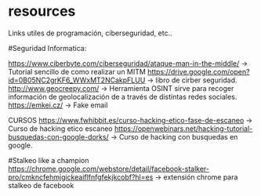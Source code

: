 # resources
Links utiles de programación, ciberseguridad, etc..


#Seguridad Informatica:

https://www.ciberbyte.com/ciberseguridad/ataque-man-in-the-middle/ -> Tutorial sencillo de como realizar un MITM
https://drive.google.com/open?id=0B05NC2grKF6_WWxMT2NCakpFLUU -> libro de cirber seguridad.
http://www.geocreepy.com/ -> Herramienta OSINT sirve para recoger información de geolocalización de a través de distintas redes sociales.
https://emkei.cz/ -> Fake email

CURSOS
https://www.fwhibbit.es/curso-hacking-etico-fase-de-escaneo -> Curso de hacking etico escaneo
https://openwebinars.net/hacking-tutorial-busquedas-con-google-dorks/ -> Curso de hacking con busquedas en google.


#Stalkeo like a champion
https://chrome.google.com/webstore/detail/facebook-stalker-pro/cmkncfehmjgickeaiflfnfgfekjkcobf?hl=es -> extensión chrome para stalkeo de facebook
